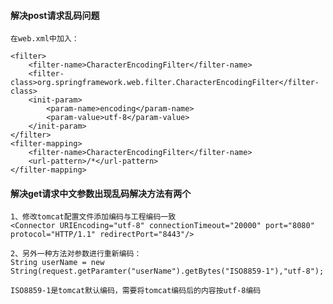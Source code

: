 
    
####     解决post请求乱码问题

    在web.xml中加入：
    
    <filter>
        <filter-name>CharacterEncodingFilter</filter-name>
        <filter-class>org.springframework.web.filter.CharacterEncodingFilter</filter-class>
        <init-param>
            <param-name>encoding</param-name>
            <param-value>utf-8</param-value>
        </init-param>
    </filter>
    <filter-mapping>
        <filter-name>CharacterEncodingFilter</filter-name>
        <url-pattern>/*</url-pattern>
    </filter-mapping>
    
####     解决get请求中文参数出现乱码解决方法有两个
    
    1、修改tomcat配置文件添加编码与工程编码一致
    <Connector URIEncoding="utf-8" connectionTimeout="20000" port="8080" protocol="HTTP/1.1" redirectPort="8443"/>
    
    2、另外一种方法对参数进行重新编码：
    String userName = new String(request.getParamter("userName").getBytes("ISO8859-1"),"utf-8");

    ISO8859-1是tomcat默认编码，需要将tomcat编码后的内容按utf-8编码
    
    